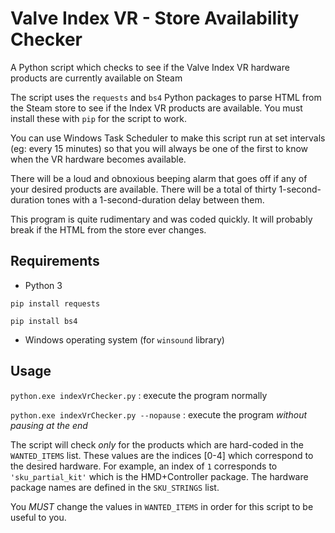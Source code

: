 # Valve Index VR - Store Availability Checker
A Python script which checks to see if the Valve Index VR hardware products are currently available on Steam

The script uses the `requests` and `bs4` Python packages to parse HTML from the Steam store to see if the Index VR products are available. You must install these with `pip` for the script to work.

You can use Windows Task Scheduler to make this script run at set intervals (eg: every 15 minutes) so that you will always be one of the first to know when the VR hardware becomes available.

There will be a loud and obnoxious beeping alarm that goes off if any of your desired products are available. There will be a total of thirty 1-second-duration tones with a 1-second-duration delay between them.

This program is quite rudimentary and was coded quickly. It will probably break if the HTML from the store ever changes. 

## Requirements

- Python 3

`pip install requests`

`pip install bs4`

- Windows operating system (for `winsound` library)

## Usage

`python.exe indexVrChecker.py` : execute the program normally

`python.exe indexVrChecker.py --nopause` : execute the program *without pausing at the end*

The script will check *only* for the products which are hard-coded in the `WANTED_ITEMS` list. These values are the indices [0-4] which correspond to the desired hardware. For example, an index of `1` corresponds to `'sku_partial_kit'` which is the HMD+Controller package. The hardware package names are defined in the `SKU_STRINGS` list. 

You *MUST* change the values in `WANTED_ITEMS` in order for this script to be useful to you.
